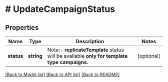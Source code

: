 # # UpdateCampaignStatus

## Properties

Name | Type | Description | Notes
------------ | ------------- | ------------- | -------------
**status** | **string** | Note:- **replicateTemplate** status will be available **only for template type campaigns.** | [optional]

[[Back to Model list]](../../README.md#models) [[Back to API list]](../../README.md#endpoints) [[Back to README]](../../README.md)
